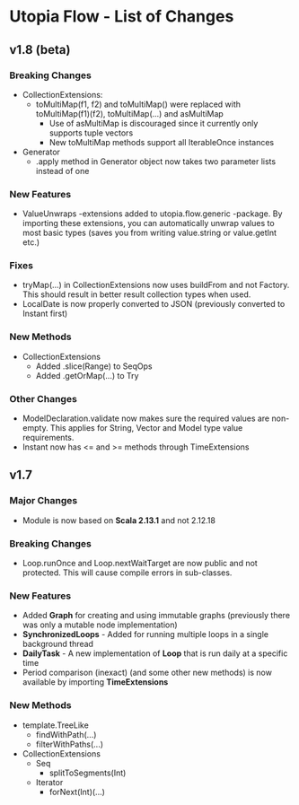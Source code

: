 # Utopia Flow - List of Changes
## v1.8 (beta)
### Breaking Changes
- CollectionExtensions: 
    - toMultiMap(f1, f2) and toMultiMap() were replaced with toMultiMap(f1)(f2), toMultiMap(...) and asMultiMap
        - Use of asMultiMap is discouraged since it currently only supports tuple vectors
        - New toMultiMap methods support all IterableOnce instances
- Generator
    - .apply method in Generator object now takes two parameter lists instead of one
        
### New Features
- ValueUnwraps -extensions added to utopia.flow.generic -package. By importing these extensions, you 
can automatically unwrap values to most basic types (saves you from writing value.string or value.getInt etc.)
        
### Fixes
- tryMap(...) in CollectionExtensions now uses buildFrom and not Factory. This should result in better result 
collection types when used.
- LocalDate is now properly converted to JSON (previously converted to Instant first)

### New Methods
- CollectionExtensions
    - Added .slice(Range) to SeqOps
    - Added .getOrMap(...) to Try
    
### Other Changes
- ModelDeclaration.validate now makes sure the required values are non-empty. This applies for 
String, Vector and Model type value requirements.
- Instant now has <= and >= methods through TimeExtensions

## v1.7

### Major Changes
- Module is now based on **Scala 2.13.1** and not 2.12.18

### Breaking Changes
- Loop.runOnce and Loop.nextWaitTarget are now public and not protected. This will cause compile errors in sub-classes.

### New Features
- Added **Graph** for creating and using immutable graphs (previously there was only a mutable node 
implementation)
- **SynchronizedLoops** - Added for running multiple loops in a single background thread
- **DailyTask** - A new implementation of **Loop** that is run daily at a specific time
- Period comparison (inexact) (and some other new methods) is now available by importing **TimeExtensions**

### New Methods
- template.TreeLike
    - findWithPath(...)
    - filterWithPaths(...)
- CollectionExtensions
    - Seq
        - splitToSegments(Int)
    - Iterator
        - forNext(Int)(...)